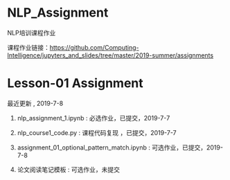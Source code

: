 NLP_Assignment
======
NLP培训课程作业 

课程作业链接：https://github.com/Computing-Intelligence/jupyters_and_slides/tree/master/2019-summer/assignments

Lesson-01 Assignment 
======
最近更新 , 2019-7-8

1. nlp_assignment_1.ipynb : 必选作业，已提交，2019-7-7

2. nlp_course1_code.py : 课程代码复现 ，已提交，2019-7-7

3. assignment_01_optional_pattern_match.ipynb : 可选作业，已提交，2019-7-8

4. 论文阅读笔记模板 : 可选作业，未提交

  

